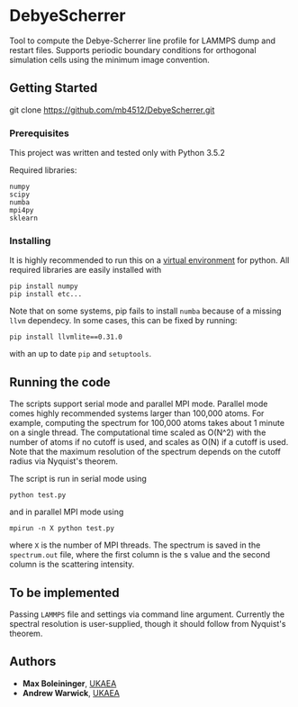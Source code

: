 # DebyeScherrer

Tool to compute the Debye-Scherrer line profile for LAMMPS dump and restart files. Supports periodic boundary conditions for orthogonal simulation cells using the minimum image convention. 

## Getting Started

git clone https://github.com/mb4512/DebyeScherrer.git

### Prerequisites

This project was written and tested only with Python 3.5.2

Required libraries:
```
numpy
scipy
numba
mpi4py
sklearn
```

### Installing

It is highly recommended to run this on a [virtual environment](https://docs.python.org/3/tutorial/venv.html) for python. All required libraries are easily installed with 
```
pip install numpy
pip install etc...
```

Note that on some systems, pip fails to install `numba` because of a missing `llvm` dependecy. In some cases, this can be fixed by running:
```
pip install llvmlite==0.31.0
```
with an up to date `pip` and `setuptools`.


## Running the code 

The scripts support serial mode and parallel MPI mode. Parallel mode comes highly recommended systems larger than 100,000 atoms. For example, computing the spectrum for 100,000 atoms takes about 1 minute on a single thread. The computational time scaled as O(N^2) with the number of atoms if no cutoff is used, and scales as O(N) if a cutoff is used. Note that the maximum resolution of the spectrum depends on the cutoff radius via Nyquist's theorem.

The script is run in serial mode using
```
python test.py
```

and in parallel MPI mode using
```
mpirun -n X python test.py
```

where `X` is the number of MPI threads. The spectrum is saved in the `spectrum.out` file, where the first column is the s value and the second column is the scattering intensity.

## To be implemented

Passing `LAMMPS` file and settings via command line argument. Currently the spectral resolution is user-supplied, though it should follow from Nyquist's theorem.

## Authors

* **Max Boleininger**, [UKAEA](http://www.ccfe.ac.uk/) 
* **Andrew Warwick**, [UKAEA](http://www.ccfe.ac.uk/) 

